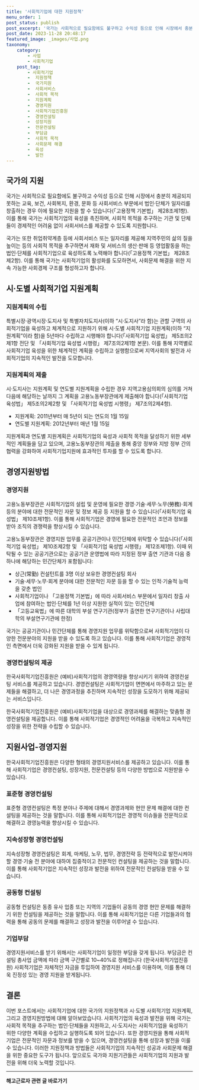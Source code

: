 ```yaml
---
title: '사회적기업에 대한 지원정책'
menu_order: 1
post_status: publish
post_excerpt: '국가는 사회적으로 필요함에도 불구하고 수익성 등으로 인해 시장에서 충분히 제공되지 못하는 교육, 보건, 사회복지, 환경, 문화 등 사회서비스 부문에서 법인 단체가 일자리를 창출하는 경우 이에 필요한 지원을 할 수 있습니다  고용정책 기본법  제28조제1항 . 이를 통해 국가는 사회적기업의 육성을 촉진하며, 사회적 목적을 추구하는 기관 및 단체들이 경제적인 어려움 없이 사회서비스를 제공할 수 있도록 지원합니다.'
post_date: 2023-11-28 20:48:17
featured_image: _images/사업.png
taxonomy:
    category:
        - 사업
        - 사회적기업
    post_tag:
        - 사회적기업
        -  지원정책
        -  국가지원
        -  사회서비스
        -  사회적 목적
        -  지원계획
        -  경영지원
        -  사회적기업진흥원
        -  경영컨설팅
        -  성장지원
        -  전문컨설팅
        -  부담금
        -  사회적 목적
        -  사회문제 해결
        -  육성
        -  발전
---
```



## 국가의 지원

국가는 사회적으로 필요함에도 불구하고 수익성 등으로 인해 시장에서 충분히 제공되지 못하는 교육, 보건, 사회복지, 환경, 문화 등 사회서비스 부문에서 법인·단체가 일자리를 창출하는 경우 이에 필요한 지원을 할 수 있습니다(「고용정책 기본법」 제28조제1항). 이를 통해 국가는 사회적기업의 육성을 촉진하며, 사회적 목적을 추구하는 기관 및 단체들이 경제적인 어려움 없이 사회서비스를 제공할 수 있도록 지원합니다.

국가는 또한 취업취약계층 등에 사회서비스 또는 일자리를 제공해 지역주민의 삶의 질을 높이는 등의 사회적 목적을 추구하면서 재화 및 서비스의 생산·판매 등 영업활동을 하는 법인·단체를 사회적기업으로 육성하도록 노력해야 합니다(「고용정책 기본법」 제28조제2항). 이를 통해 국가는 사회적기업의 활성화를 도모하면서, 사회문제 해결을 위한 지속 가능한 사회경제 구조를 형성하고자 합니다.

## 시·도별 사회적기업 지원계획

### 지원계획의 수립

특별시장·광역시장·도지사 및 특별자치도지사(이하 “시·도지사”라 함)는 관할 구역의 사회적기업을 육성하고 체계적으로 지원하기 위해 시·도별 사회적기업 지원계획(이하 “지원계획”이라 함)을 5년마다 수립하고 시행해야 합니다(「사회적기업 육성법」 제5조의2제1항 전단 및 「사회적기업 육성법 시행령」 제7조의2제1항 본문). 이를 통해 지역별로 사회적기업 육성을 위한 체계적인 계획을 수립하고 실행함으로써 지역사회의 발전과 사회적기업의 지속적인 발전을 도모합니다.

### 지원계획의 제출

시·도지사는 지원계획 및 연도별 지원계획을 수립한 경우 지역고용심의회의 심의를 거쳐 다음에 해당하는 날까지 그 계획을 고용노동부장관에게 제출해야 합니다(「사회적기업 육성법」 제5조의2제2항 및 「사회적기업 육성법 시행령」 제7조의2제4항).

- 지원계획: 2011년부터 매 5년이 되는 연도의 1월 15일
- 연도별 지원계획: 2012년부터 매년 1월 15일

지원계획과 연도별 지원계획은 사회적기업의 육성과 사회적 목적을 달성하기 위한 세부적인 계획들을 담고 있으며, 고용노동부장관의 제출을 통해 중앙 정부와 지방 정부 간의 협력을 강화하여 사회적기업지원에 효과적인 투자를 할 수 있도록 합니다.

## 경영지원방법

### 경영지원

고용노동부장관은 사회적기업의 설립 및 운영에 필요한 경영·기술·세무·노무(勞務)·회계 등의 분야에 대한 전문적인 자문 및 정보 제공 등 지원을 할 수 있습니다(「사회적기업 육성법」 제10조제1항). 이를 통해 사회적기업은 경영에 필요한 전문적인 조언과 정보를 받아 조직의 경쟁력을 향상시킬 수 있습니다.

고용노동부장관은 경영지원 업무를 공공기관이나 민간단체에 위탁할 수 있습니다(「사회적기업 육성법」 제10조제2항 및 「사회적기업 육성법 시행령」 제12조제1항). 이때 위탁될 수 있는 공공기관으로는 공공기관 운영법에 따라 지정된 정부 출연 기관과 다음 중 하나에 해당하는 민간단체가 포함됩니다:
- 상근(常勤) 컨설턴트를 3명 이상 보유한 경영컨설팅 회사
- 기술·세무·노무·회계 분야에 대한 전문적인 자문 등을 할 수 있는 인적·기술적 능력을 갖춘 법인
- 사회적기업이나 「고용정책 기본법」에 따라 사회서비스 부문에서 일자리 창출 사업에 참여하는 법인·단체를 1년 이상 지원한 실적이 있는 민간단체
- 「고등교육법」에 따른 대학의 부설 연구기관(정부가 출연한 연구기관이나 사립대학의 부설연구기관에 한정)

국가는 공공기관이나 민간단체를 통해 경영지원 업무를 위탁함으로써 사회적기업이 다양한 전문분야의 지원을 받을 수 있도록 하고 있습니다. 이를 통해 사회적기업은 경영적인 측면에서 더욱 강화된 지원을 받을 수 있게 됩니다.

### 경영컨설팅의 제공

한국사회적기업진흥원은 (예비)사회적기업의 경영역량을 향상시키기 위하여 경영컨설팅 서비스를 제공하고 있습니다. 경영컨설팅은 사회적기업이 면면에서 마주하고 있는 문제들을 해결하고, 더 나은 경영과정을 추진하며 지속적인 성장을 도모하기 위해 제공되는 서비스입니다.

한국사회적기업진흥원은 (예비)사회적기업을 대상으로 경영과제를 해결하는 맞춤형 경영컨설팅을 제공합니다. 이를 통해 사회적기업은 경영적인 어려움을 극복하고 지속적인 성장을 위한 전략을 수립할 수 있습니다.

## 지원사업-경영지원

한국사회적기업진흥원은 다양한 형태의 경영지원서비스를 제공하고 있습니다. 이를 통해 사회적기업은 경영컨설팅, 성장지원, 전문컨설팅 등의 다양한 방법으로 지원받을 수 있습니다. 

### 표준형 경영컨설팅

표준형 경영컨설팅은 특정 분야나 주제에 대해서 경영과제와 현안 문제 해결에 대한 컨설팅을 제공하는 것을 말합니다. 이를 통해 사회적기업은 경영적 이슈들을 전문적으로 해결하고 경영능력을 향상시킬 수 있습니다.

### 지속성장형 경영컨설팅

지속성장형 경영컨설팅은 회계, 마케팅, 노무, 법무, 경영전략 등 전략적으로 발전시켜야 할 경영·기술 전 분야에 대하여 집중적이고 전문적인 컨설팅을 제공하는 것을 말합니다. 이를 통해 사회적기업은 지속적인 성장과 발전을 위하여 전문적인 컨설팅을 받을 수 있습니다.

### 공동형 컨설팅

공동형 컨설팅은 동종 유사 업종 또는 지역의 기업들이 공동의 경영 현안 문제를 해결하기 위한 컨설팅을 제공하는 것을 말합니다. 이를 통해 사회적기업은 다른 기업들과의 협력을 통해 공동의 문제를 해결하고 성장과 발전을 이루어낼 수 있습니다.

### 기업부담

경영지원서비스를 받기 위해서는 사회적기업이 일정한 부담을 갖게 됩니다. 부담금은 컨설팅 총사업 금액에 따라 금액 구간별로 10~40%로 정해집니다 (한국사회적기업진흥원) 사회적기업은 자체적인 자금을 투입하여 경영지원 서비스를 이용하며, 이를 통해 더욱 진정성 있는 경영 지원을 받게됩니다.


## 결론

이번 포스트에서는 사회적기업에 대한 국가의 지원정책과 시·도별 사회적기업 지원계획, 그리고 경영지원방법에 대해 알아보았습니다. 사회적기업의 육성과 발전을 위해 국가는 사회적 목적을 추구하는 법인·단체들을 지원하고, 시·도지사는 사회적기업을 육성하기 위한 다양한 계획을 수립하고 실행하도록 되어 있습니다. 또한 경영지원을 통해 사회적기업은 전문적인 자문과 정보를 받을 수 있으며, 경영컨설팅을 통해 성장과 발전을 이룰 수 있습니다. 이러한 지원정책과 방법들은 사회적기업의 지속적인 성공과 사회문제 해결을 위한 중요한 도구가 됩니다. 앞으로도 국가와 지원기관들은 사회적기업의 지원과 발전을 위해 더욱 노력할 것입니다.
<!-- wp:separator -->
<hr class="wp-block-separator has-alpha-channel-opacity"/>
<!-- /wp:separator -->

<!-- wp:group {"backgroundColor":"base","layout":{"type":"constrained"}} -->
<div class="wp-block-group has-base-background-color has-background"><!-- wp:paragraph {"align":"center","fontSize":"medium"} -->
<p class="has-text-align-center has-large-font-size"><strong>해고근로자 관련 글 바로가기</strong></p>
<!-- /wp:paragraph -->


<!-- wp:latest-posts
{"categories":[{"id":12660,"count":19,"description":"","link":"https://uknowlaw.com/category/%ed%95%b4%ea%b3%a0%ea%b7%bc%eb%a1%9c%ec%9e%90/","name":"해고근로자","slug":"해고근로자","taxonomy":"category","parent":0,"meta":[],"_links":{"self":[{"href":"https://uknowlaw.com/wp-json/wp/v2/categories/12660"}],"collection":[{"href":"https://uknowlaw.com/wp-json/wp/v2/categories"}],"about":[{"href":"https://uknowlaw.com/wp-json/wp/v2/taxonomies/category"}],"wp:post_type":[{"href":"https://uknowlaw.com/wp-json/wp/v2/posts?categories=12660"}],"curies":[{"name":"wp","href":"https://api.w.org/{rel}","templated":true}]}}],"postsToShow":100,"excerptLength":28,"postLayout":"grid","columns":2,"featuredImageAlign":"left","featuredImageSizeSlug":"large","fontSize":"small"} /--></div>
<!-- /wp:group -->